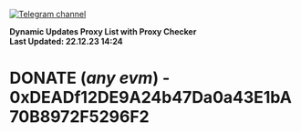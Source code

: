 [![Telegram channel](https://img.shields.io/endpoint?url=https://runkit.io/damiankrawczyk/telegram-badge/branches/master?url=https://t.me/n4z4v0d)](https://t.me/n4z4v0d) 

**Dynamic Updates Proxy List with Proxy Checker**  
**Last Updated: 22.12.23 14:24**

# DONATE (_any evm_) - 0xDEADf12DE9A24b47Da0a43E1bA70B8972F5296F2
